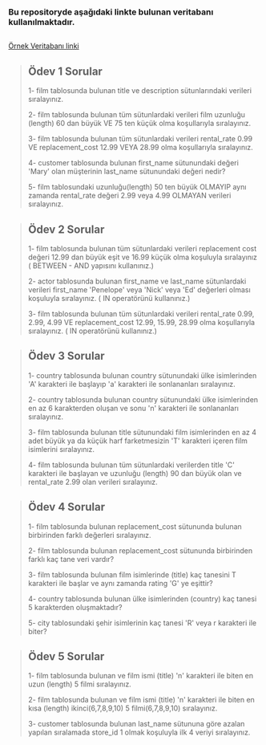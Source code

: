 ### Bu repositoryde aşağıdaki linkte bulunan veritabanı kullanılmaktadır.

 ## 
  [Örnek Veritabanı linki](https://www.postgresqltutorial.com/postgresql-getting-started/postgresql-sample-database/)


> ## Ödev 1 Sorular
> 
> 1- film tablosunda bulunan title ve description sütunlarındaki verileri sıralayınız.
> 
> 2- film tablosunda bulunan tüm sütunlardaki verileri film uzunluğu (length) 60 dan büyük VE 75 ten küçük olma koşullarıyla sıralayınız.
> 
> 3- film tablosunda bulunan tüm sütunlardaki verileri rental_rate 0.99 VE replacement_cost 12.99 VEYA 28.99 olma koşullarıyla sıralayınız.
> 
>4- customer tablosunda bulunan first_name sütunundaki değeri 'Mary' olan müşterinin last_name sütunundaki değeri nedir?
>
>5- film tablosundaki uzunluğu(length) 50 ten büyük OLMAYIP aynı zamanda rental_rate değeri 2.99 veya 4.99 OLMAYAN verileri sıralayınız.

##

 > ## Ödev 2 Sorular
 >1- film tablosunda bulunan tüm sütunlardaki verileri replacement cost değeri 12.99 dan büyük eşit ve 16.99 küçük olma koşuluyla sıralayınız ( BETWEEN - AND yapısını kullanınız.)
>
>2- actor tablosunda bulunan first_name ve last_name sütunlardaki verileri first_name 'Penelope' veya 'Nick' veya 'Ed' değerleri olması koşuluyla sıralayınız. ( IN operatörünü kullanınız.)
>
>3- film tablosunda bulunan tüm sütunlardaki verileri rental_rate 0.99, 2.99, 4.99 VE replacement_cost 12.99, 15.99, 28.99 olma koşullarıyla sıralayınız. ( IN operatörünü kullanınız.)

##

 > ## Ödev 3 Sorular
 >1- country tablosunda bulunan country sütunundaki ülke isimlerinden 'A' karakteri ile başlayıp 'a' karakteri ile sonlananları sıralayınız.
>
>2- country tablosunda bulunan country sütunundaki ülke isimlerinden en az 6 karakterden oluşan ve sonu 'n' karakteri ile sonlananları sıralayınız.
>
>3- film tablosunda bulunan title sütunundaki film isimlerinden en az 4 adet büyük ya da küçük harf farketmesizin 'T' karakteri içeren film isimlerini sıralayınız.
>
>4- film tablosunda bulunan tüm sütunlardaki verilerden title 'C' karakteri ile başlayan ve uzunluğu (length) 90 dan büyük olan ve rental_rate 2.99 olan verileri sıralayınız.

##

> ## Ödev 4 Sorular
> 
> 1- film tablosunda bulunan replacement_cost sütununda bulunan birbirinden farklı değerleri sıralayınız.
> 
> 2- film tablosunda bulunan replacement_cost sütununda birbirinden farklı kaç tane veri vardır?
> 
> 3- film tablosunda bulunan film isimlerinde (title) kaç tanesini T karakteri ile başlar ve aynı zamanda rating 'G' ye eşittir?
> 
>4- country tablosunda bulunan ülke isimlerinden (country) kaç tanesi 5 karakterden oluşmaktadır?
>
>5- city tablosundaki şehir isimlerinin kaç tanesi 'R' veya r karakteri ile biter?

##

> ## Ödev 5 Sorular
> 
> 1- film tablosunda bulunan ve film ismi (title) 'n' karakteri ile biten en uzun (length) 5 filmi sıralayınız.
> 
> 2- film tablosunda bulunan ve film ismi (title) 'n' karakteri ile biten en kısa (length) ikinci(6,7,8,9,10) 5 filmi(6,7,8,9,10) sıralayınız.
> 
> 3- customer tablosunda bulunan last_name sütununa göre azalan yapılan sıralamada store_id 1 olmak koşuluyla ilk 4 veriyi sıralayınız.